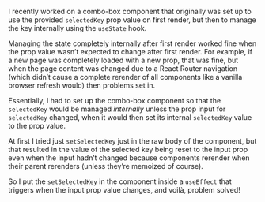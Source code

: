 I recently worked on a combo-box component that originally was set up to use the provided `selectedKey` prop value on first render, but then to manage the key internally using the `useState` hook.

Managing the state completely internally after first render worked fine when the prop value wasn’t expected to change after first render. For example, if a new page was completely loaded with a new prop, that was fine, but when the page content was changed due to a React Router navigation (which didn’t cause a complete rerender of all components like a vanilla browser refresh would) then problems set in.

Essentially, I had to set up the combo-box component so that the `selectedKey` would be managed *internally* unless the prop input for `selectedKey` changed, when it would then set its internal `selectedKey` value to the prop value.

At first I tried just `setSelectedKey` just in the raw body of the component, but that resulted in the value of the selected key being reset to the input prop even when the input hadn’t changed because components rerender when their parent rerenders (unless they’re memoized of course). 

So I put the `setSelectedKey` in the component inside a `useEffect` that triggers when the input prop value changes, and voilà, problem solved!